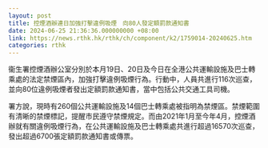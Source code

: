 ```yaml
---
layout: post
title: 控煙酒辦連日加強打擊違例吸煙　向80人發定額罰款通知書
date: 2024-06-25 21:36:36.000000000 +08:00
link: https://news.rthk.hk/rthk/ch/component/k2/1759014-20240625.htm
categories: rthk
---
```


衞生署控煙酒辦公室分別於本月19日、20日及今日在全港公共運輸設施及巴士轉乘處的法定禁煙區內，加強打擊違例吸煙行為。行動中，人員共進行116次巡查，並向80位違例吸煙者發出定額罰款通知書，當中包括公共交通工具司機。

署方說，現時有260個公共運輸設施及14個巴士轉乘處被指明為禁煙區。禁煙範圍有清晰的禁煙標記，提醒市民遵守禁煙規定。而由2021年1月至今年4月，控煙酒辦就有關違例吸煙行為，在公共運輸設施及巴士轉乘處共進行超過16570次巡查，發出超過6700張定額罰款通知書或傳票。
